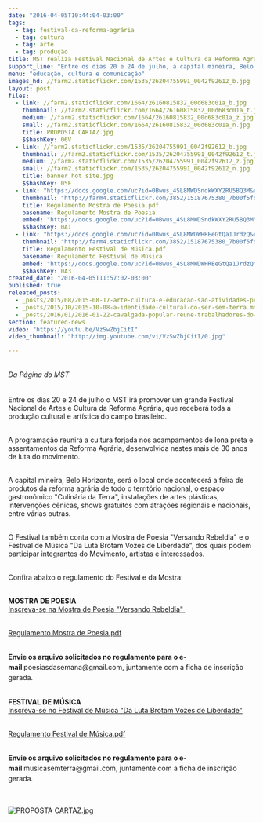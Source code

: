 ```yaml
---
date: "2016-04-05T10:44:04-03:00"
tags:
  - tag: festival-da-reforma-agrária
  - tag: cultura
  - tag: arte
  - tag: produção
title: MST realiza Festival Nacional de Artes e Cultura da Reforma Agrária
support_line: "Entre os dias 20 e 24 de julho, a capital mineira, Belo Horizonte, receberá toda a produção cultural e artística do campo brasileiro"
menu: "educação, cultura e comunicação"
images_hd: //farm2.staticflickr.com/1535/26204755991_0042f92612_b.jpg
layout: post
files:
  - link: //farm2.staticflickr.com/1664/26160815832_00d683c01a_b.jpg
    thumbnail: //farm2.staticflickr.com/1664/26160815832_00d683c01a_t.jpg
    medium: //farm2.staticflickr.com/1664/26160815832_00d683c01a_z.jpg
    small: //farm2.staticflickr.com/1664/26160815832_00d683c01a_n.jpg
    title: PROPOSTA CARTAZ.jpg
    $$hashKey: 06V
  - link: //farm2.staticflickr.com/1535/26204755991_0042f92612_b.jpg
    thumbnail: //farm2.staticflickr.com/1535/26204755991_0042f92612_t.jpg
    medium: //farm2.staticflickr.com/1535/26204755991_0042f92612_z.jpg
    small: //farm2.staticflickr.com/1535/26204755991_0042f92612_n.jpg
    title: banner hot site.jpg
    $$hashKey: 05F
  - link: "https://docs.google.com/uc?id=0Bwus_4SL8MWDSndkWXY2RU5BQ3M&export=download"
    thumbnail: "http://farm4.staticflickr.com/3852/15187675380_7b00f5fdff_b.jpg"
    title: Regulamento Mostra de Poesia.pdf
    basename: Regulamento Mostra de Poesia
    embed: "https://docs.google.com/uc?id=0Bwus_4SL8MWDSndkWXY2RU5BQ3M"
    $$hashKey: 0A1
  - link: "https://docs.google.com/uc?id=0Bwus_4SL8MWDWHREeGtQa1JrdzQ&export=download"
    thumbnail: "http://farm4.staticflickr.com/3852/15187675380_7b00f5fdff_b.jpg"
    title: Regulamento Festival de Música.pdf
    basename: Regulamento Festival de Música
    embed: "https://docs.google.com/uc?id=0Bwus_4SL8MWDWHREeGtQa1JrdzQ"
    $$hashKey: 0A3
created_date: "2016-04-05T11:57:02-03:00"
published: true
releated_posts:
  - _posts/2015/08/2015-08-17-arte-cultura-e-educacao-sao-atividades-protagonizadas-pela-juventude-no-norte-na-ba.md
  - _posts/2015/10/2015-10-08-a-identidade-cultural-do-ser-sem-terra.md
  - _posts/2016/01/2016-01-22-cavalgada-popular-reune-trabalhadores-do-campo-e-da-cidade-na-ba.md
section: featured-news
video: "https://youtu.be/VzSwZbjCitI"
video_thumbnail: "http://img.youtube.com/vi/VzSwZbjCitI/0.jpg"

---
```

<p><br />
<em style="line-height: 20.8px;">Da P&aacute;gina do MST</em></p>

<p><br />
Entre os dias 20 e 24 de julho o MST ir&aacute; promover um grande Festival Nacional de Artes e Cultura da Reforma Agr&aacute;ria,&nbsp;que receber&aacute; toda a produ&ccedil;&atilde;o cultural e art&iacute;stica do campo brasileiro.</p>

<p><br />
A programa&ccedil;&atilde;o reunir&aacute; a cultura forjada nos acampamentos de lona preta e assentamentos da Reforma Agr&aacute;ria, desenvolvida nestes mais de 30 anos de luta do movimento.&nbsp;</p>

<p><br />
A capital mineira, Belo Horizonte, ser&aacute; o local onde acontecer&aacute; a&nbsp;feira de produtos da reforma agr&aacute;ria de todo o territ&oacute;rio nacional, o espa&ccedil;o gastron&ocirc;mico &quot;Culin&aacute;ria da Terra&quot;, instala&ccedil;&otilde;es de artes pl&aacute;sticas, interven&ccedil;&otilde;es c&ecirc;nicas, shows gratuitos com atra&ccedil;&otilde;es regionais e nacionais, entre v&aacute;rias outras.&nbsp;</p>

<p><br />
O Festival tamb&eacute;m conta com a Mostra de Poesia &quot;Versando Rebeldia&quot; e o Festival de M&uacute;sica &quot;Da Luta Brotam Vozes de Liberdade&quot;, dos quais podem participar integrantes do Movimento, artistas e interessados.&nbsp;</p>

<p><br />
Confira abaixo o regulamento do Festival e da Mostra:</p>

<p><br />
<strong>MOSTRA DE POESIA</strong><br />
<a href="http://goo.gl/forms/Rm9e497Xlp">Inscreva-se na Mostra de Poesia &quot;Versando Rebeldia&quot;&nbsp;</a></p>

<p><br />
<a href="https://docs.google.com/uc?id=0Bwus_4SL8MWDSndkWXY2RU5BQ3M&amp;export=download">Regulamento Mostra de Poesia.pdf</a></p>

<p><br />
<strong style="line-height: 20.8px;">Envie os arquivo solicitados no regulamento para o e-mail&nbsp;</strong><span style="line-height: 20.8px;">poesiasdasemana@gmail.com, juntamente com a ficha de inscri&ccedil;&atilde;o gerada.</span></p>

<p><br />
<strong>FESTIVAL DE M&Uacute;SICA</strong><br />
<a href="http://goo.gl/forms/FFBEYLvIMv">Inscreva-se no Festival de M&uacute;sica &quot;Da Luta Brotam Vozes de Liberdade&quot;</a></p>

<p><br />
<a href="https://docs.google.com/uc?id=0Bwus_4SL8MWDWHREeGtQa1JrdzQ&amp;export=download">Regulamento Festival de M&uacute;sica.pdf</a></p>

<p><br />
<strong style="line-height: 20.8px;">Envie os arquivo solicitados no regulamento para o e-mail&nbsp;</strong><span style="line-height: 20.8px;">musicasemterra@gmail.com, juntamente com a ficha de inscri&ccedil;&atilde;o gerada.</span></p>

<p>&nbsp;</p>

<p><img alt="PROPOSTA CARTAZ.jpg" src="//farm2.staticflickr.com/1664/26160815832_00d683c01a_b.jpg" /></p>

